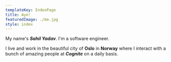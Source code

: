 ```yaml
---
templateKey: IndexPage
title: Aye!
featuredImage: ./me.jpg
style: index
---
```


My name's **_Sahil Yadav_**. I'm a software engineer.

I live and work in the beautiful city of **Oslo** in **Norway** where I interact with a bunch of
amazing people at **_Cognite_** on a daily basis.

